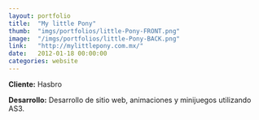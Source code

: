 ```yaml
---
layout:	portfolio
title:	"My little Pony"
thumb:	"imgs/portfolios/little-Pony-FRONT.png"
image:  "/imgs/portfolios/little-Pony-BACK.png"
link:   "http://mylittlepony.com.mx/"
date:   2012-01-18 00:00:00
categories: website
---
```


**Cliente:** Hasbro

**Desarrollo:** Desarrollo de sitio web, animaciones y minijuegos utilizando AS3.